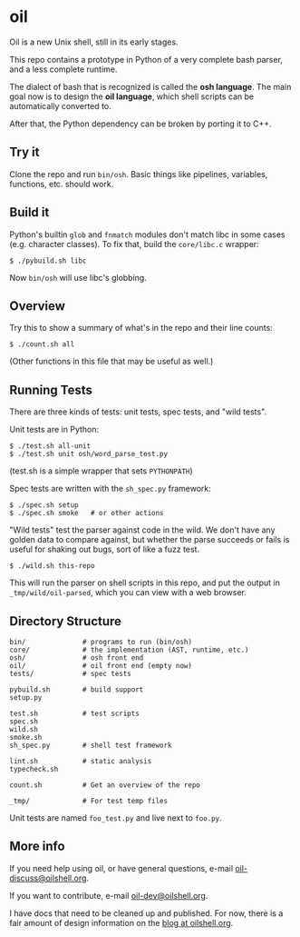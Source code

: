 oil
===

Oil is a new Unix shell, still in its early stages.

This repo contains a prototype in Python of a very complete bash parser, and a
less complete runtime.

The dialect of bash that is recognized is called the **osh language**.  The
main goal now is to design the **oil language**, which shell scripts can be
automatically converted to.

After that, the Python dependency can be broken by porting it to C++.

Try it
------

Clone the repo and run `bin/osh`.  Basic things like pipelines, variables,
functions, etc. should work.

Build it
--------

Python's builtin `glob` and `fnmatch` modules don't match libc in some cases
(e.g. character classes).  To fix that, build the `core/libc.c` wrapper:

    $ ./pybuild.sh libc

Now `bin/osh` will use libc's globbing.

Overview
--------

Try this to show a summary of what's in the repo and their line counts:

    $ ./count.sh all

(Other functions in this file that may be useful as well.)

Running Tests
-------------

There are three kinds of tests: unit tests, spec tests, and "wild tests".

Unit tests are in Python:

    $ ./test.sh all-unit
    $ ./test.sh unit osh/word_parse_test.py

(test.sh is a simple wrapper that sets `PYTHONPATH`)

Spec tests are written with the `sh_spec.py` framework:

    $ ./spec.sh setup
    $ ./spec.sh smoke   # or other actions

"Wild tests" test the parser against code in the wild.  We don't have any
golden data to compare against, but whether the parse succeeds or fails is
useful for shaking out bugs, sort of like a fuzz test.

    $ ./wild.sh this-repo

This will run the parser on shell scripts in this repo, and put the output in
`_tmp/wild/oil-parsed`, which you can view with a web browser.

Directory Structure
-------------------

    bin/              # programs to run (bin/osh)
    core/             # the implementation (AST, runtime, etc.)
    osh/              # osh front end
    oil/              # oil front end (empty now)
    tests/            # spec tests

    pybuild.sh        # build support
    setup.py

    test.sh           # test scripts
    spec.sh
    wild.sh
    smoke.sh
    sh_spec.py        # shell test framework

    lint.sh           # static analysis
    typecheck.sh

    count.sh          # Get an overview of the repo

    _tmp/             # For test temp files

Unit tests are named `foo_test.py` and live next to `foo.py`.

More info
---------

If you need help using oil, or have general questions, e-mail
[oil-discuss@oilshell.org][oil-discuss].

[oil-discuss]: http://lists.oilshell.org/listinfo.cgi/oil-discuss-oilshell.org

If you want to contribute, e-mail [oil-dev@oilshell.org][oil-dev].

[oil-dev]: http://lists.oilshell.org/listinfo.cgi/oil-dev-oilshell.org

I have docs that need to be cleaned up and published.  For now, there is a fair
amount of design information on
the [blog at oilshell.org](http://www.oilshell.org/blog/).

